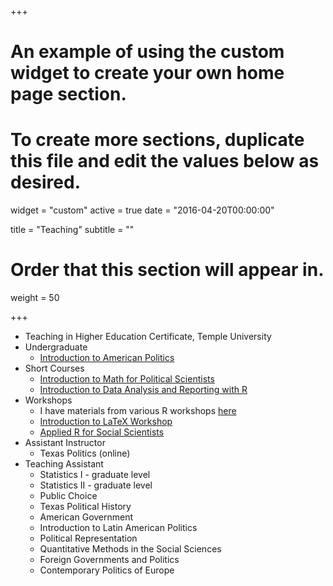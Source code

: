 +++
# An example of using the custom widget to create your own home page section.
# To create more sections, duplicate this file and edit the values below as desired.
widget = "custom"
active = true
date = "2016-04-20T00:00:00"

title = "Teaching"
subtitle = ""

# Order that this section will appear in.
weight = 50

+++

* Teaching in Higher Education Certificate, Temple University
* Undergraduate
  + [Introduction to American Politics](https://www.jabranham.com/GOV310L)
* Short Courses
  + [Introduction to Math for Political Scientists](https://www.jabranham.com/math-camp)
  + [Introduction to Data Analysis and Reporting with R](https://www.jabranham.com/learn-r)
* Workshops
  + I have materials from various R workshops [here](/learn-r)
  + [Introduction to LaTeX Workshop](https://www.github.com/jabranham/latex-workshop)
  + [Applied R for Social Scientists](https://github.com/jabranham/applied-r-for-social-scientists)
* Assistant Instructor 
  + Texas Politics (online)
* Teaching Assistant 
  + Statistics I - graduate level
  + Statistics II - graduate level
  + Public Choice
  + Texas Political History
  + American Government 
  + Introduction to Latin American Politics 
  + Political Representation
  + Quantitative Methods in the Social Sciences
  + Foreign Governments and Politics
  + Contemporary Politics of Europe

